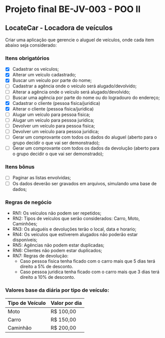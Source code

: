 # Projeto final BE-JV-003 - POO II

## LocateCar - Locadora de veículos
Criar uma aplicação que gerencie o aluguel de veículos, onde cada item abaixo seja considerado:

### Itens obrigatórios
- [x] Cadastrar os veículos;
- [x] Alterar um veículo cadastrado;
- [x] Buscar um veículo por parte do nome;
- [ ] Cadastrar a agência onde o veículo será alugado/devolvido;
- [ ] Alterar a agência onde o veículo será alugado/devolvido;
- [ ] Buscar uma agência por parte do nome ou do logradouro do endereço;
- [x] Cadastrar o cliente (pessoa fisica/juridica)
- [x] Alterar o cliente (pessoa fisica/juridica)
- [ ] Alugar um veículo para pessoa fisica;
- [ ] Alugar um veículo para pessoa juridica;
- [ ] Devolver um veículo para pessoa fisica;
- [ ] Devolver um veículo para pessoa juridica;
- [ ] Gerar um comprovante com todos os dados do aluguel (aberto para o grupo decidir o que vai ser demonstrado);
- [ ] Gerar um comprovante com todos os dados da devolução (aberto para o grupo decidir o que vai ser demonstrado);

### Itens bônus
- [ ] Paginar as listas envolvidas;
- [ ] Os dados deverão ser gravados em arquivos, simulando uma base de dados;

### Regras de negócio
- RN1: Os veículos não podem ser repetidos;
- RN2: Tipos de veículos que serão considerados: Carro, Moto, Caminhões;
- RN3: Os aluguéis e devoluções terão o local, data e horario;
- RN4: Os veículos que estiverem alugados não poderão estar disponíveis;
- RN5: Agências não podem estar duplicadas;
- RN6: Clientes não podem estar duplicados;
- RN7: Regras de devolução:
   - Caso pessoa fisica tenha ficado com o carro mais que 5 dias terá direito a 5% de desconto.
   - Caso pessoa juridica tenha ficado com o carro mais que 3 dias terá direito a 10% de desconto.

### Valores base da diária por tipo de veículo:
Tipo de Veículo	| Valor por dia
--------------- | -------------
Moto	          | R$ 100,00
Carro	          | R$ 150,00
Caminhão	      | R$ 200,00
